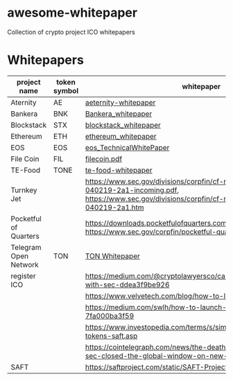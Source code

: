 # awesome-whitepaper
Collection of crypto project ICO whitepapers

# Whitepapers
| project name | token symbol | whitepaper | site |
|---|---|---|---|
|Aternity|AE| [aeternity-whitepaper](https://whitepaper.io/document/14/aeternity-whitepaper) | [aternity.com](https://aeternity.com/)|
|Bankera|BNK| [Bankera_whitepaper](https://cryptorating.eu/whitepapers/Bankera/Bankera_whitepaper.pdf) | [bankera.com](https://bankera.com/)|
|Blockstack | STX | [blockstack_whitepaper](https://gaia.blockstack.org/hub/1AxyPunHHAHiEffXWESKfbvmBpGQv138Fp/stacks.pdf) | [stack.io](https://www.stacks.co/) |
| Ethereum| ETH| [ethereum_whitepaper](https://ethereum.org/en/whitepaper/) | [ethereum.org](https://ethereum.org/)|
|EOS| EOS | [eos_TechnicalWhitePaper](https://github.com/EOSIO/Documentation/blob/master/TechnicalWhitePaper.md) | [eos.io](https://eos.io/)|
|File Coin| FIL| [filecoin.pdf](filecoin.pdf) | [filecoin.io](https://filecoin.io/)|
|TE-Food| TONE | [te-food-whitepaper](https://www.allcryptowhitepapers.com/te-food-whitepaper/) | [te-food.com](https://te-food.com/)|
|Turnkey Jet||https://www.sec.gov/divisions/corpfin/cf-noaction/2019/turnkey-jet-040219-2a1-incoming.pdf, https://www.sec.gov/divisions/corpfin/cf-noaction/2019/turnkey-jet-040219-2a1.htm| [turnkeyjet.com](https://www.turnkeyjet.com/) | 
|Pocketful of Quarters | | https://downloads.pocketfulofquarters.com/POQ_Whitepaper_v3.0.pdf, https://www.sec.gov/corpfin/pocketful-quarters-inc-072519-2a1 | [pocketful](https://pocketfulofquarters.com/home) |
|Telegram Open Network| TON| [TON Whitepaper](https://ton.org/ton.pdf) |[ton.org](https://ton.org/)|
|register ICO|| https://medium.com/@cryptolawyersco/can-you-register-your-ico-with-sec-ddea3f9be926 |
||| https://www.velvetech.com/blog/how-to-launch-a-successful-ico/ |
||| https://medium.com/swlh/how-to-launch-an-initial-coin-offering-7fa000ba3f59 |
||| https://www.investopedia.com/terms/s/simple-agreement-future-tokens-saft.asp |
||| https://cointelegraph.com/news/the-death-of-the-ico-has-the-us-sec-closed-the-global-window-on-new-tokens |
|SAFT||https://saftproject.com/static/SAFT-Project-Whitepaper.pdf|https://saftproject.com/| 
